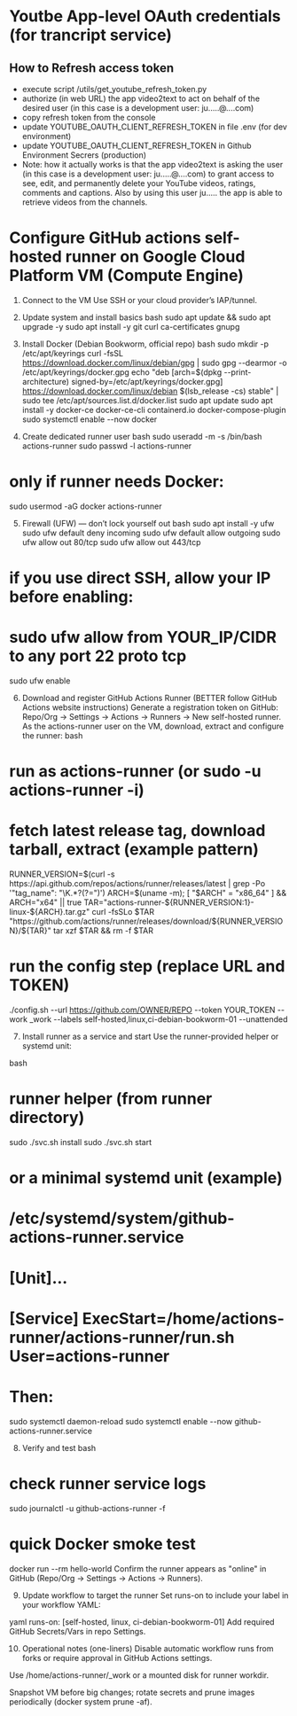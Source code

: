 # Youtbe App-level OAuth credentials (for trancript service)

## How to Refresh access token
- execute script /utils/get_youtube_refresh_token.py
- authorize (in web URL) the app video2text to act on behalf of the desired user (in this case is a development user: ju.....@....com)
- copy refresh token from the console
- update YOUTUBE_OAUTH_CLIENT_REFRESH_TOKEN in file .env (for dev environment)
- update YOUTUBE_OAUTH_CLIENT_REFRESH_TOKEN in Github Environment Secrers (production)
- Note: how it actually works is that the app video2text is asking the user (in this case is a development user: ju.....@....com) to grant access to see, edit, and permanently delete your YouTube videos, ratings, comments and captions. Also by using this user ju..... the app is able to retrieve videos from the channels.


# Configure GitHub actions self-hosted runner on Google Cloud Platform VM (Compute Engine)
1. Connect to the VM
Use SSH or your cloud provider’s IAP/tunnel.

2. Update system and install basics
bash
sudo apt update && sudo apt upgrade -y
sudo apt install -y git curl ca-certificates gnupg

3. Install Docker (Debian Bookworm, official repo)
bash
sudo mkdir -p /etc/apt/keyrings
curl -fsSL https://download.docker.com/linux/debian/gpg | sudo gpg --dearmor -o /etc/apt/keyrings/docker.gpg
echo "deb [arch=$(dpkg --print-architecture) signed-by=/etc/apt/keyrings/docker.gpg] https://download.docker.com/linux/debian $(lsb_release -cs) stable" | sudo tee /etc/apt/sources.list.d/docker.list
sudo apt update
sudo apt install -y docker-ce docker-ce-cli containerd.io docker-compose-plugin
sudo systemctl enable --now docker

4. Create dedicated runner user
bash
sudo useradd -m -s /bin/bash actions-runner
sudo passwd -l actions-runner
# only if runner needs Docker:
sudo usermod -aG docker actions-runner

5. Firewall (UFW) — don’t lock yourself out
bash
sudo apt install -y ufw
sudo ufw default deny incoming
sudo ufw default allow outgoing
sudo ufw allow out 80/tcp
sudo ufw allow out 443/tcp
# if you use direct SSH, allow your IP before enabling:
# sudo ufw allow from YOUR_IP/CIDR to any port 22 proto tcp
sudo ufw enable

6. Download and register GitHub Actions Runner (BETTER follow GitHub Actions website instructions)
Generate a registration token on GitHub: Repo/Org → Settings → Actions → Runners → New self-hosted runner.
As the actions-runner user on the VM, download, extract and configure the runner:
bash
# run as actions-runner (or sudo -u actions-runner -i)
# fetch latest release tag, download tarball, extract (example pattern)
RUNNER_VERSION=$(curl -s https://api.github.com/repos/actions/runner/releases/latest | grep -Po '"tag_name": "\K.*?(?=")')
ARCH=$(uname -m); [ "$ARCH" = "x86_64" ] && ARCH="x64" || true
TAR="actions-runner-${RUNNER_VERSION:1}-linux-${ARCH}.tar.gz"
curl -fsSLo $TAR "https://github.com/actions/runner/releases/download/${RUNNER_VERSION}/${TAR}"
tar xzf $TAR && rm -f $TAR
# run the config step (replace URL and TOKEN)
./config.sh --url https://github.com/OWNER/REPO --token YOUR_TOKEN --work _work --labels self-hosted,linux,ci-debian-bookworm-01 --unattended

7. Install runner as a service and start
Use the runner-provided helper or systemd unit:

bash
# runner helper (from runner directory)
sudo ./svc.sh install
sudo ./svc.sh start

# or a minimal systemd unit (example)
# /etc/systemd/system/github-actions-runner.service
# [Unit]...
# [Service] ExecStart=/home/actions-runner/actions-runner/run.sh User=actions-runner
# Then:
sudo systemctl daemon-reload
sudo systemctl enable --now github-actions-runner.service

8. Verify and test
bash
# check runner service logs
sudo journalctl -u github-actions-runner -f

# quick Docker smoke test
docker run --rm hello-world
Confirm the runner appears as "online" in GitHub (Repo/Org → Settings → Actions → Runners).

9. Update workflow to target the runner
Set runs-on to include your label in your workflow YAML:

yaml
runs-on: [self-hosted, linux, ci-debian-bookworm-01]
Add required GitHub Secrets/Vars in repo Settings.

10. Operational notes (one-liners)
Disable automatic workflow runs from forks or require approval in GitHub Actions settings.

Use /home/actions-runner/_work or a mounted disk for runner workdir.

Snapshot VM before big changes; rotate secrets and prune images periodically (docker system prune -af).